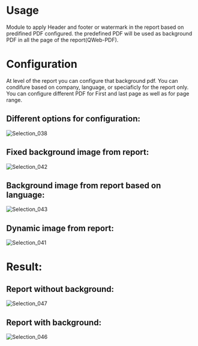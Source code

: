 Usage
=====
Module to apply Header and footer or watermark in the report based on predifined PDF configured.
the predefined PDF will be used as background PDF in all the page of the report(QWeb-PDF).


Configuration
=============

At level of the report you can configure that background pdf.
You can condifure based on company, language, or speciaficly for the report only.
You can configure different PDF for First and last page as well as for page range.

Different options for configuration:
------------------------------------

![Selection_038](https://user-images.githubusercontent.com/4273984/133067540-3c9c484b-ba06-4ff1-9e43-cbecd5932edd.png)


Fixed background image from report:
-----------------------------------

![Selection_042](https://user-images.githubusercontent.com/4273984/133067743-99463ee1-3809-435a-b2de-13cf62f474c2.png)


Background image from report based on language:
-----------------------------------------------

![Selection_043](https://user-images.githubusercontent.com/4273984/133067951-fa7420a6-17f6-4378-96f8-297f4de56091.png)


Dynamic image from report:
--------------------------
![Selection_041](https://user-images.githubusercontent.com/4273984/133067972-ec6dcd6c-4b9b-4e87-aa7f-876c31c11f42.png)


Result:
=======

Report without background:
--------------------------
![Selection_047](https://user-images.githubusercontent.com/4273984/133068606-a8085840-36c4-4e67-8fcd-6b3896a88c33.png)


Report with background:
-----------------------
![Selection_046](https://user-images.githubusercontent.com/4273984/133068633-5c7f0b97-4ede-46f0-8be8-8b326bbe3bbe.png)

